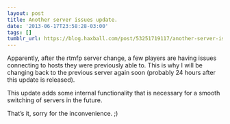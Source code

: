 ```yaml
---
layout: post
title: Another server issues update.
date: '2013-06-17T23:58:28-03:00'
tags: []
tumblr_url: https://blog.haxball.com/post/53251719117/another-server-issues-update
---
```

Apparently, after the rtmfp server change, a few players are having issues connecting to hosts they were previously able to. This is why I will be changing back to the previous server again soon (probably 24 hours after this update is released).

This update adds some internal functionality that is necessary for a smooth switching of servers in the future.

That’s it, sorry for the inconvenience. ;)

